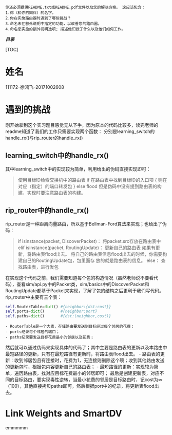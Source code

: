 ```
你还必须提供README.txt或README.pdf文件以及您的解决方案。 这应该包含：
1.你（和你的同伴）的名字。
2.你在实施路由器时遇到了哪些挑战？
3.命名未在额外说明中指定的功能，以改善您的路由器。
4.命名您实施的额外说明选项; 描述他们做了什么以及他们如何工作。
```
***目录***

[TOC]
# 姓名
111172-徐鸿飞-20171002608

# 遇到的挑战
刚开始拿到这个实习题目感觉无从下手，因为原本的代码比较多，读完老师的readme知道了我们的工作只需要实现两个函数：
分别是learning_switch的handle_rx()与rip_router的handle_rx()

## learning_switch中的handle_rx()
其中learning_switch中的实现较为简单，利用给出的伪码直接实现即可：
> 使用目标ID检索交换机中的路由表
> if  在路由表中找到目标ID的入口项 {
>      则在对应（指定）的端口转发包
> }
> else flood
但是伪码中没有提到路由表的构建，实现时要注意路由表的构建。

## rip_router中的handle_rx()
rip_router是一种距离向量路由，所以基于Bellman-Ford算法来实现；也给出了伪码：
> if isinstance(packet, DiscoverPacket)：
> 将packet.src存放在路由表中
> elif isinstance(packet, RoutingUpdate)：
> 更新自己的路由表
> 如果有更新，将路由表flood出去。
> 将自己的路由表信息flood出去的时候，你需要构建自己的RoutingUpdate包，包里面存	放的就是路由表的信息。
> else：
> 查找路由表，进行发包

在实现这个代码之前，我们需要知道每个包的构造情况（虽然老师说不要看代码），查看sim/api.py中的Packet类，sim/basics中的DiscoverPacket和RoutingUpdate都基于Packet来实现，了解了包的结构之后更利于我们写代码。
rip_router中主要有三个表：
```python
self.RouterTable=dict() #{neighbor:{dst:cost}}
self.ports=dict()       #{neighbor:port}
self.paths=dict()       #{dst:(neighbor,cost)}
```
	- RouterTable是一个大表，存储路由要发送到目标经过每个邻居的花费；
	- ports纪录每个邻居的端口；
	- paths纪录要发送目标花费最小的邻居以及花费；
然后就可以通过伪码来实现具体的代码了；其中主要是路由表的更新以及本路由中最短路径的更新，只有在最短路径有更新时，将路由表flood出去。
	- 路由表的更新：收到邻居包且有连接时，花费为1，无连接则删除这个项；收到其他路由发送的更新包时，根据包内容更新自己的路由表；
	- 最短路径的更新：实现较为简单，遍历路由表，找对应目标花费最小的邻居即可；
最后是创建更新表，对应不同的目标路由，要实现毒性逆转，当最小花费的邻居是目标路由时，记cost为∞（100），其他直接拷贝paths即可，然后根据port中的纪录，将更新表flood出去。
# Link Weights and SmartDV
emmmmm